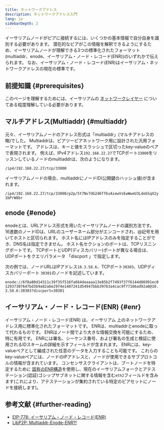 ```yaml
---
title: ネットワークアドレス
description: ネットワークアドレス入門
lang: ja
sidebarDepth: 2
---
```


イーサリアムノードがピアに接続するには、いくつかの基本情報で自分自身を識別する必要があります。 潜在的なピアがこの情報を解釈できるようにするため、イーサリアムノードが理解できる3つの標準化されたフォーマット(multiaddr、enode、イーサリアム・ノード・レコード(ENR))のいずれかで伝えられます。 なお、イーサリアム・ノード・レコード(ENR)はイーサリアム・ネットワークアドレスの現在の標準です。

## 前提知識 {#prerequisites}

このページを理解するためには、イーサリアムの [ネットワークレイヤー](/developers/docs/networking-layer/) についてある程度理解している必要があります。

## マルチアドレス(Multiaddr) {#multiaddr}

元々、イーサリアムノードのアドレス形式は「multiaddr」(マルチアドレスの略)でした。 Multiaddrは、ピアツーピアネットワーク用に設計された汎用フォーマットです。 アドレスは、キーと値をスラッシュで区切ったkey-valueのペアで表現されます。 例えば、IPv4アドレス`192.168.22.27`でTCPポート`33000`をリッスンしているノードのmultiaddrは、次のようになります。

`/ip4/192.168.22.27/tcp/33000`

イーサリアムノードの場合、multiaddrにノードID(公開鍵のハッシュ値)が含まれます。

`/ip4/192.168.22.27/tcp/33000/p2p/5t7Nv7dG2d6ffbvAiewVsEwWweU3LdebSqX2y1bPrW8br`

## enode {#enode}

enodeとは、URLアドレス形式を用いたイーサリアムノードの識別方法です。 16進数のノードIDは、URLのユーザーネーム部分がエンコードされ、@記号を用いてホストと区切られます。 ホスト名にはIPアドレスのみを指定することができ、DNS名は指定できません。 ホスト名セクションのポートは、TCPリスニングポートです。 TCPポートとUDP(ディスカバリー)ポートが異なる場合は、UDPポートをクエリパラメータ 「discport 」で指定します。

次の例では、ノードURLはIPアドレス`10.3.58.6`、TCPポート`30303`、UDPディスカバリーポート `30301`のノードを記述しています。

`enode://6f8a80d14311c39f35f516fa664deaaaa13e85b2f7493f37f6144d86991ec012937307647bd3b9a82abe2974e1407241d54947bbb39763a4cac9f77166ad92a0@10.3.58.6:30303?discport=30301`

## イーサリアム・ノード・レコード(ENR) {#enr}

イーサリアム・ノード・レコード(ENR) は、イーサリアム 上のネットワークアドレス用に標準化されたフォーマットです。 ENRは、multiaddrとenodeに取って代わるものです。 ENRはノード間でより大きな情報交換を可能にするため、特に有用です。 ENRには署名、シーケンス番号、および署名の生成と検証に使用されるIDスキームの詳細を示すフィールドが含まれます。 ENRには、key-valueペアとして編成された任意のデータを入力することも可能です。 これらのkey-valueペアには、ノードのIPアドレスと、ノードが使用できるサブプロトコルの情報が含まれています。 コンセンサスクライアントは、ブートノードを特定するために [固有のENR構造](https://github.com/ethereum/consensus-specs/blob/dev/specs/phase0/p2p-interface.md#enr-structure)を使用し、現在のイーサリアムフォークとアテステーション(認証)ゴシップサブネットに関する情報を含む`eth2`フィールドを含みます(これにより、アテステーションが集約されている特定のピアセットにノードを接続します)。

## 参考文献 {#further-reading}

- [EIP-778: イーサリアム・ノード・レコード(ENR)](https://eips.ethereum.org/EIPS/eip-778)
- [LibP2P: Multiaddr-Enode-ENR?!](https://consensys.net/diligence/blog/2020/09/libp2p-multiaddr-enode-enr/)
